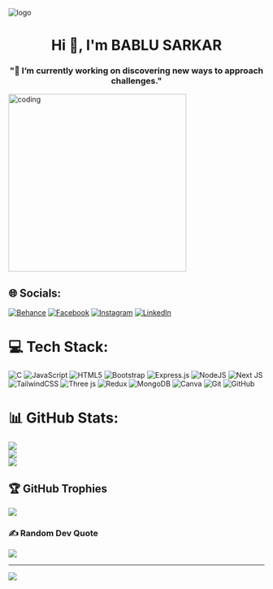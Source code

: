![logo](https://github.com/bablukaumar/bablukumar/blob/main/Blue%20Yellow%20Futuristic%20Virtual%20Technology%20Blog%20Banner%20(1).png)

<h1 align="center">Hi 👋, I'm BABLU SARKAR</h1>

<h3 align="center">"🔭 I’m currently working on discovering new ways to approach challenges."</h3>

<img align="center" alt="coding" width="350" src="https://aster.cloud/wp-content/uploads/2022/11/compiling-code.gif">


## 🌐 Socials:
[![Behance](https://img.shields.io/badge/Behance-1769ff?logo=behance&logoColor=white)](https://behance.net/bablukumar) [![Facebook](https://img.shields.io/badge/Facebook-%231877F2.svg?logo=Facebook&logoColor=white)](https://facebook.com/ji_sarkar_ji) [![Instagram](https://img.shields.io/badge/Instagram-%23E4405F.svg?logo=Instagram&logoColor=white)](https://instagram.com/ji_sarkar_ji) [![LinkedIn](https://img.shields.io/badge/LinkedIn-%230077B5.svg?logo=linkedin&logoColor=white)](https://linkedin.com/in/linkedin.com/in/bablu-kumar-5a48b7282) 

# 💻 Tech Stack:
![C](https://img.shields.io/badge/c-%2300599C.svg?style=for-the-badge&logo=c&logoColor=white) ![JavaScript](https://img.shields.io/badge/javascript-%23323330.svg?style=for-the-badge&logo=javascript&logoColor=%23F7DF1E) ![HTML5](https://img.shields.io/badge/html5-%23E34F26.svg?style=for-the-badge&logo=html5&logoColor=white) ![Bootstrap](https://img.shields.io/badge/bootstrap-%238511FA.svg?style=for-the-badge&logo=bootstrap&logoColor=white) ![Express.js](https://img.shields.io/badge/express.js-%23404d59.svg?style=for-the-badge&logo=express&logoColor=%2361DAFB) ![NodeJS](https://img.shields.io/badge/node.js-6DA55F?style=for-the-badge&logo=node.js&logoColor=white) ![Next JS](https://img.shields.io/badge/Next-black?style=for-the-badge&logo=next.js&logoColor=white) ![TailwindCSS](https://img.shields.io/badge/tailwindcss-%2338B2AC.svg?style=for-the-badge&logo=tailwind-css&logoColor=white) ![Three js](https://img.shields.io/badge/threejs-black?style=for-the-badge&logo=three.js&logoColor=white) ![Redux](https://img.shields.io/badge/redux-%23593d88.svg?style=for-the-badge&logo=redux&logoColor=white) ![MongoDB](https://img.shields.io/badge/MongoDB-%234ea94b.svg?style=for-the-badge&logo=mongodb&logoColor=white) ![Canva](https://img.shields.io/badge/Canva-%2300C4CC.svg?style=for-the-badge&logo=Canva&logoColor=white) ![Git](https://img.shields.io/badge/git-%23F05033.svg?style=for-the-badge&logo=git&logoColor=white) ![GitHub](https://img.shields.io/badge/github-%23121011.svg?style=for-the-badge&logo=github&logoColor=white)
# 📊 GitHub Stats:
![](https://github-readme-stats.vercel.app/api?username=bablukumar&theme=dark&hide_border=false&include_all_commits=false&count_private=false)<br/>
![](https://github-readme-streak-stats.herokuapp.com/?user=bablukumar&theme=dark&hide_border=false)<br/>
![](https://github-readme-stats.vercel.app/api/top-langs/?username=bablukumar&theme=dark&hide_border=false&include_all_commits=false&count_private=false&layout=compact)

## 🏆 GitHub Trophies
![](https://github-profile-trophy.vercel.app/?username=bablukumar&theme=radical&no-frame=false&no-bg=true&margin-w=4)

### ✍️ Random Dev Quote
![](https://quotes-github-readme.vercel.app/api?type=horizontal&theme=radical)

---
[![](https://visitcount.itsvg.in/api?id=bablukumar&icon=0&color=0)](https://visitcount.itsvg.in)

<!-- Proudly created with GPRM ( https://gprm.itsvg.in ) -->
